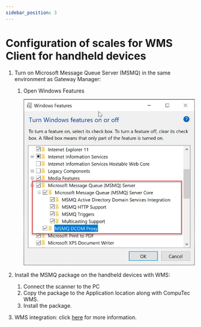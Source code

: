 ```yaml
---
sidebar_position: 3
---
```


# Configuration of scales for WMS Client for handheld devices

1. Turn on Microsoft Message Queue Server (MSMQ) in the same environment as Gateway Manager:

    1. Open Windows Features

        ![Windows Features](./media/msmq.webp)
2. Install the MSMQ package on the handheld devices with WMS:

    1. Connect the scanner to the PC
    2. Copy the package to the Application location along with CompuTec WMS.
    3. Install the package.
3. WMS integration: click [here](../../administrator-guide/computec-gateway-service/computec-gateway-service-installation.md) for more information.
